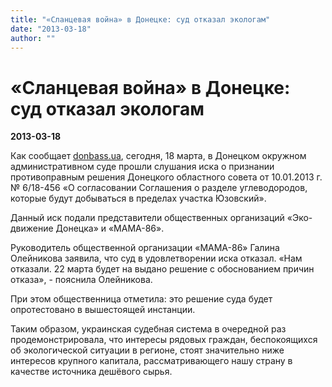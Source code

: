 ```yaml
---
title: "«Сланцевая война» в Донецке: суд отказал экологам"
date: "2013-03-18"
author: ""
---
```


# «Сланцевая война» в Донецке: суд отказал экологам

**2013-03-18** 

Как сообщает [donbass.ua](http://donbass.ua/index.html), сегодня, 18 марта, в Донецком окружном административном суде прошли слушания иска о признании противоправным решения Донецкого областного совета от 10.01.2013 г. № 6/18-456 «О согласовании Соглашения о разделе углеводородов, которые будут добываться в пределах участка Юзовский».

Данный иск подали представители общественных организаций «Эко-движение Донецка» и «МАМА-86».

Руководитель общественной организации «МАМА-86» Галина Олейникова заявила, что суд в удовлетворении иска отказал. «Нам отказали. 22 марта будет на выдано решение с обоснованием причин отказа», - пояснила Олейникова.

При этом общественница отметила: это решение суда будет опротестовано в вышестоящей инстанции.

Таким образом, украинская судебная система в очередной раз продемонстрировала, что интересы рядовых граждан, беспокоящихся об экологической ситуации в регионе, стоят значительно ниже интересов крупного капитала, рассматривающего нашу страну в качестве источника дешёвого сырья.